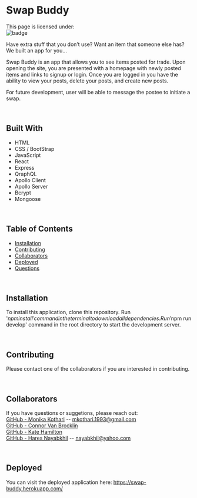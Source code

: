 # <strong>Swap Buddy</strong>
This page is licensed under: </br>
![badge](https://img.shields.io/badge/License-MIT-blue.svg)

Have extra stuff that you don’t use?  Want an item that someone else has? We built an app for you…

Swap Buddy is an app that allows you to see items posted for trade. Upon opening the site, you are presented with a homepage with newly posted items and links to signup or login. Once you are logged in you have the ability to view your posts, delete your posts, and create new posts. 

For future development, user will be able to message the postee to initiate a swap.

<br>

## Built With
* HTML
* CSS / BootStrap
* JavaScript
* React
* Express
* QraphQL
* Apollo Client
* Apollo Server
* Bcrypt
* Mongoose

<br>

## Table of Contents
- [Installation](#Installation)
- [Contributing](#Contributing)
- [Collaborators](#Collaborators)
- [Deployed](#Deployed)
- [Questions](#questions)

<br>

## Installation
To install this application, clone this repository. Run '$npm install' command in the terminal to download all dependencies. Run '$npm run develop' command in the root directory to start the development server.

<br>

## Contributing
Please contact one of the collaborators if you are interested in contributing.

<br>

## <strong>Collaborators</strong>
If you have questions or suggetions, please reach out: <br/>
[GitHub - Monika Kothari](https://github.com/mkothari93) -- <mkothari.1993@gmail.com><br/>
[GitHub - Connor Van Brocklin](https://github.com/Connor-vb) <br/>
[GitHub - Kate Hamilton](https://github.com/Katehamilton1) <br/>
[GitHub - Hares Nayabkhil](https://github.com/greenlight510) -- <nayabkhil@yahoo.com><br/>

<br/>

## <strong>Deployed</strong>
You can visit the deployed application here: 
https://swap-buddy.herokuapp.com/

<br/>

